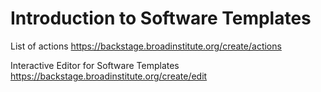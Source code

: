 # Introduction to Software Templates

List of actions https://backstage.broadinstitute.org/create/actions

Interactive Editor for Software Templates
https://backstage.broadinstitute.org/create/edit

